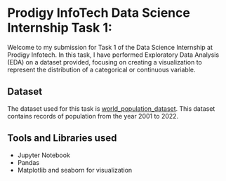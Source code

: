 # Prodigy InfoTech Data Science Internship Task 1:
Welcome to my submission for Task 1 of the Data Science Internship at Prodigy Infotech. In this task, I have performed Exploratory Data Analysis (EDA) on a dataset provided, focusing on creating a visualization to represent the distribution of a categorical or continuous variable.

## Dataset
The dataset used for this task is <a href="https://github.com/Nishita-Gupta/PRODIGY_DS_01/blob/main/worldpopulationdata.csv">world_population_dataset</a>. This dataset contains records of population from the year 2001 to 2022.

## Tools and Libraries used
- Jupyter Notebook
- Pandas
- Matplotlib and seaborn for visualization
